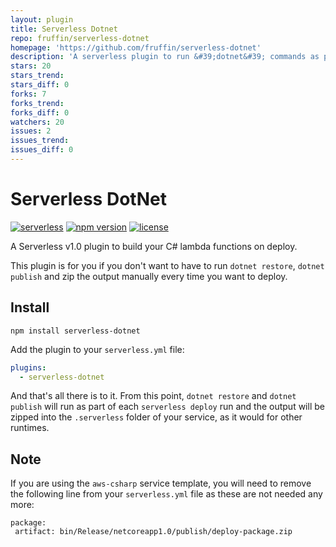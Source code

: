 ```yaml
---
layout: plugin
title: Serverless Dotnet
repo: fruffin/serverless-dotnet
homepage: 'https://github.com/fruffin/serverless-dotnet'
description: 'A serverless plugin to run &#39;dotnet&#39; commands as part of the deploy process'
stars: 20
stars_trend: 
stars_diff: 0
forks: 7
forks_trend: 
forks_diff: 0
watchers: 20
issues: 2
issues_trend: 
issues_diff: 0
---
```



# Serverless DotNet

[![serverless](http://public.serverless.com/badges/v3.svg)](http://www.serverless.com)
[![npm version](https://badge.fury.io/js/serverless-dotnet.svg)](https://badge.fury.io/js/serverless-dotnet)
[![license](https://img.shields.io/npm/l/serverless-dotnet.svg)](https://www.npmjs.com/package/serverless-dotnet)

A Serverless v1.0 plugin to build your C# lambda functions on deploy.

This plugin is for you if you don't want to have to run `dotnet restore`, `dotnet publish` and zip the output manually every time you want to deploy.

## Install

```
npm install serverless-dotnet
```

Add the plugin to your `serverless.yml` file:

```yaml
plugins:
  - serverless-dotnet
```

And that's all there is to it. From this point, `dotnet restore` and `dotnet publish` will run as part of each `serverless deploy` run and the output will be zipped into the `.serverless` folder of your service, as it would for other runtimes.

## Note
If you are using the `aws-csharp` service template, you will need to remove the following line from your `serverless.yml` file as these are not needed any more:
```
package:
 artifact: bin/Release/netcoreapp1.0/publish/deploy-package.zip
```
